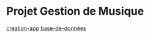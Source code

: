 # Projet Gestion de Musique



[creation-app](creation-app.md)
[base-de-données](base-de-donn%C3%A9es.md)